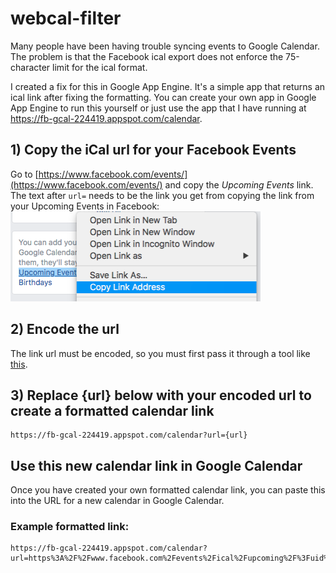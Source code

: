 # webcal-filter
Many people have been having trouble syncing events to Google Calendar. The problem is that the Facebook ical export does not enforce the 75-character limit for the ical format.

I created a fix for this in Google App Engine. It's a simple app that returns an ical link after fixing the formatting. You can create your own app in Google App Engine to run this yourself or just use the app that I have running at https://fb-gcal-224419.appspot.com/calendar.

## 1) Copy the iCal url for your Facebook Events
Go to [https://www.facebook.com/events/](https://www.facebook.com/events/) and copy the *Upcoming Events* link. The text after `url=` needs to be the link you get from copying the link from your Upcoming Events in Facebook:
![alt text](fb_events_link.png?raw=true "Get the iCal link for your Facebook Events")

## 2) Encode the url
The link url must be encoded, so you must first pass it through a tool like [this](www.url-encode-decode.com).

## 3) Replace {url} below with your encoded url to create a formatted calendar link
```
https://fb-gcal-224419.appspot.com/calendar?url={url}
```
## Use this new calendar link in Google Calendar
Once you have created your own formatted calendar link, you can paste this into the URL for a new calendar in Google Calendar.
### Example formatted link:
```
https://fb-gcal-224419.appspot.com/calendar?url=https%3A%2F%2Fwww.facebook.com%2Fevents%2Fical%2Fupcoming%2F%3Fuid%3D{uid}%26key%3D{key}
```
